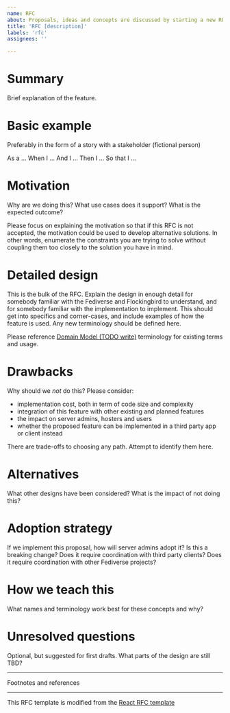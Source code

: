 ```yaml
---
name: RFC
about: Proposals, ideas and concepts are discussed by starting a new RFC
title: 'RFC [description]'
labels: 'rfc'
assignees: ''

---
```

# Summary

Brief explanation of the feature.

# Basic example

Preferably in the form of a story with a stakeholder (fictional person)

As a ...
When I ...
And I ...
Then I ...
So that I ...

# Motivation

Why are we doing this? What use cases does it support? What is the expected
outcome?

Please focus on explaining the motivation so that if this RFC is not accepted,
the motivation could be used to develop alternative solutions. In other words,
enumerate the constraints you are trying to solve without coupling them too
closely to the solution you have in mind.

# Detailed design

This is the bulk of the RFC. Explain the design in enough detail for
somebody familiar with the Fediverse and Flockingbird to understand, and
for somebody familiar with the implementation to implement. This should
get into specifics and corner-cases, and include examples of how the
feature is used. Any new terminology should be defined here.

Please reference [Domain
Model (TODO write)](https://github.com/Flockingbird/roost/wiki/DomainModel)
terminology for existing terms and usage.

# Drawbacks

Why should we *not* do this? Please consider:

- implementation cost, both in term of code size and complexity
- integration of this feature with other existing and planned features
- the impact on server admins, hosters and users
- whether the proposed feature can be implemented in a third party app
    or client instead

There are trade-offs to choosing any path. Attempt to identify them here.

# Alternatives

What other designs have been considered? What is the impact of not doing this?

# Adoption strategy

If we implement this proposal, how will server admins adopt it? Is
this a breaking change? Does it require coordination with third party
clients? Does it require coordination with other Fediverse projects?

# How we teach this

What names and terminology work best for these concepts and why?


# Unresolved questions

Optional, but suggested for first drafts. What parts of the design are still
TBD?

---
Footnotes and references

---
This RFC template is modified from the [React RFC
template](https://github.com/reactjs/rfcs/blob/master/0000-template.md)
